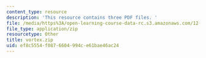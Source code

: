 ```yaml
---
content_type: resource
description: 'This resource contains three PDF files. '
file: /media/https%3A/open-learning-course-data-rc.s3.amazonaws.com/12-804-large-scale-flow-dynamics-lab-fall-2009/ef8c5554f0876604994ce61bae46ac24_vortex.zip
file_type: application/zip
resourcetype: Other
title: vortex.zip
uid: ef8c5554-f087-6604-994c-e61bae46ac24
---
```

